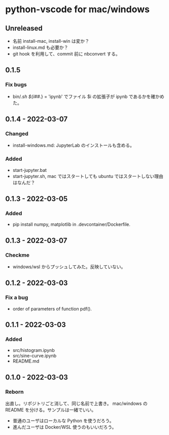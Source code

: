 # python-vscode for mac/windows

## Unreleased
- 名前 install-mac, install-win は変か？
- install-linux.md も必要か？
- git hook を利用して、commit 前に nbconvert する。

## 0.1.5
### Fix bugs
- bin/*.sh
  ${i##*.} = 'ipynb' でファイル $i の拡張子が ipynb であるかを確かめた。

## 0.1.4 - 2022-03-07
### Changed
- install-windows.md: JupyterLab のインストールも含める。
### Added
- start-jupyter.bat
- start-jupyter.sh, mac ではスタートしても ubuntu ではスタートしない理由はなんだ？

## 0.1.3 - 2022-03-05
### Added
- pip install numpy, matplotlib in .devcontainer/Dockerfile.

## 0.1.3 - 2022-03-07
### Checkme
- windows/wsl からプッシュしてみた。反映していない。

## 0.1.2 - 2022-03-03
### Fix a bug
- order of parameters of function pdf().

## 0.1.1 - 2022-03-03
### Added
- src/histogram.ipynb
- src/sine-curve.ipynb
- README.md

## 0.1.0 - 2022-03-03
### Reborn
出直し。リポジトリごと消して、同じ名前で上書き。
mac/windows の README を分ける。サンプルは一緒でいい。

* 普通のユーザはローカルな Python を使うだろう。
* 進んだユーザは Docker/WSL 使うのもいいだろう。

